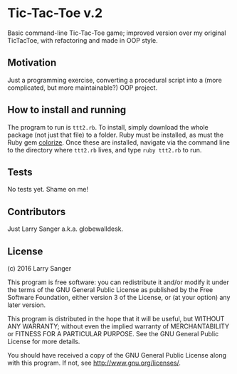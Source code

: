 
# Tic-Tac-Toe v.2
Basic command-line Tic-Tac-Toe game; improved version over my original TicTacToe, with refactoring and made in OOP style.

## Motivation

Just a programming exercise, converting a procedural script into a (more complicated, but more maintainable?) OOP project.

## How to install and running

The program to run is ```ttt2.rb```. To install, simply download the whole package (not just that file) to a folder. Ruby must be installed, as must the Ruby gem [colorize](https://github.com/fazibear/colorize "Download 'colorize' here"). Once these are installed, navigate via the command line to the directory where ```ttt2.rb``` lives, and type ```ruby ttt2.rb``` to run.

## Tests

No tests yet. Shame on me!

## Contributors

Just Larry Sanger a.k.a. globewalldesk.

## License

(c) 2016 Larry Sanger

This program is free software: you can redistribute it and/or modify
it under the terms of the GNU General Public License as published by
the Free Software Foundation, either version 3 of the License, or
(at your option) any later version.

This program is distributed in the hope that it will be useful,
but WITHOUT ANY WARRANTY; without even the implied warranty of
MERCHANTABILITY or FITNESS FOR A PARTICULAR PURPOSE.  See the
GNU General Public License for more details.

You should have received a copy of the GNU General Public License
along with this program.  If not, see <http://www.gnu.org/licenses/>.
